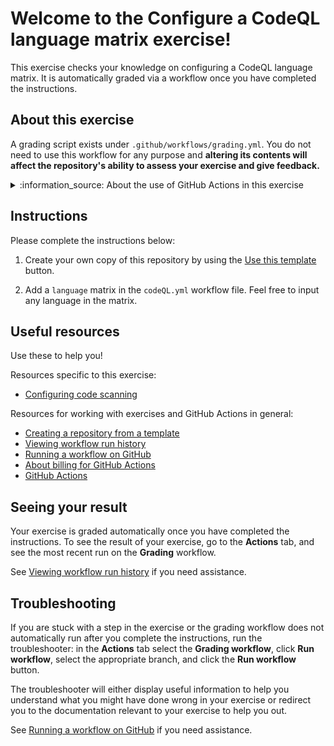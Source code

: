 # Welcome to the Configure a CodeQL language matrix exercise!

This exercise checks your knowledge on configuring a CodeQL language matrix. It is automatically graded via a workflow once you have completed the instructions.

## About this exercise

A grading script exists under `.github/workflows/grading.yml`. You do not need to use this workflow for any purpose and **altering its contents will affect the repository's ability to assess your exercise and give feedback.**

<!-- some of the notices below are required, others are dependent on the exercise, see comment on each one to decide whether to keep or delete -->

<!-- REQUIRED for all exercises -->
<details><summary>:information_source: About the use of GitHub Actions in this exercise</summary>

> This exercise utilizes [GitHub Actions](https://docs.github.com/en/actions), which is free for public repositories and self-hosted runners, but may incur charges on private repositories. See [About billing for GitHub Actions](https://docs.github.com/en/billing/managing-billing-for-github-actions/about-billing-for-github-actions) to learn more. The use of GitHub Actions also means that it may take the grading workflow a few seconds and sometimes minutes to run.
</details>

<!-- OPTIONAL, only required for exercises that use PATs
<details><summary>:closed_lock_with_key: About the use of secrets and access tokens in this exercise.</summary>

> This exercise asks you to create a personal access token (PAT). This step is a prerequisite of the exercise, and you should already be comfortable with PATs on GitHub before proceeding. The PAT is encrypted and used only by a local action that does not leave your repository. GitHub has safeguards in place if the PAT is exposed by mistake, but you should know that if someone gains access to your PAT, they would have the same access you've given the token. To be safe, we recommend setting an expiration for the token. If you'd like to learn more about how your PAT is used, check the action's documentation in [`.github/actions/`](.github/actions/), [Creating a personal access token](https://docs.github.com/en/github/authenticating-to-github/keeping-your-account-and-data-secure/creating-a-personal-access-token), and [Available scopes](https://docs.github.com/en/developers/apps/building-oauth-apps/scopes-for-oauth-apps#available-scopes).

</details>
-->

<!-- OPTIONAL, only required for exercises that use orgs
<details><summary> 👥 About the use of organizations in this exercise</summary>

> This exercise needs to be completed in an organization. We recommend you [create a new organization](https://github.com/account/organizations/new?coupon=&plan=team_free) for free. If you choose to use an existing organization, note that this exercise will ask you to adjust settings in the organization that may have unintended effects on existing repositories or organization members.
</details>
 -->

## Instructions

Please complete the instructions below:

1. Create your own copy of this repository by using the [Use this template](https://docs.github.com/en/github/creating-cloning-and-archiving-repositories/creating-a-repository-from-a-template#creating-a-repository-from-a-template) button.

2. Add a `language` matrix in the `codeQL.yml` workflow file. Feel free to input any language in the matrix.

## Useful resources

Use these to help you!

Resources specific to this exercise:

- [Configuring code scanning](https://docs.github.com/en/code-security/code-scanning/automatically-scanning-your-code-for-vulnerabilities-and-errors/configuring-code-scanning)

Resources for working with exercises and GitHub Actions in general:

- [Creating a repository from a template]( https://docs.github.com/en/github/creating-cloning-and-archiving-repositories/creating-a-repository-from-a-template)
- [Viewing workflow run history](https://docs.github.com/en/actions/managing-workflow-runs/viewing-workflow-run-history)
- [Running a workflow on GitHub](https://docs.github.com/en/actions/managing-workflow-runs/manually-running-a-workflow#running-a-workflow-on-github)
- [About billing for GitHub Actions](https://docs.github.com/en/github/setting-up-and-managing-billing-and-payments-on-github/about-billing-for-github-actions)
- [GitHub Actions](https://docs.github.com/en/actions)

## Seeing your result

Your exercise is graded automatically once you have completed the instructions. To see the result of your exercise, go to the **Actions** tab, and see the most recent run on the **Grading** workflow.

See [Viewing workflow run history](https://docs.github.com/en/actions/monitoring-and-troubleshooting-workflows/viewing-workflow-run-history) if you need assistance.

## Troubleshooting

If you are stuck with a step in the exercise or the grading workflow does not automatically run after you complete the instructions, run the troubleshooter: in the **Actions** tab select the **Grading workflow**, click **Run workflow**, select the appropriate branch, and click the **Run workflow** button.

The troubleshooter will either display useful information to help you understand what you might have done wrong in your exercise or redirect you to the documentation relevant to your exercise to help you out.

See [Running a workflow on GitHub](https://docs.github.com/en/actions/managing-workflow-runs/manually-running-a-workflow#running-a-workflow) if you need assistance.
